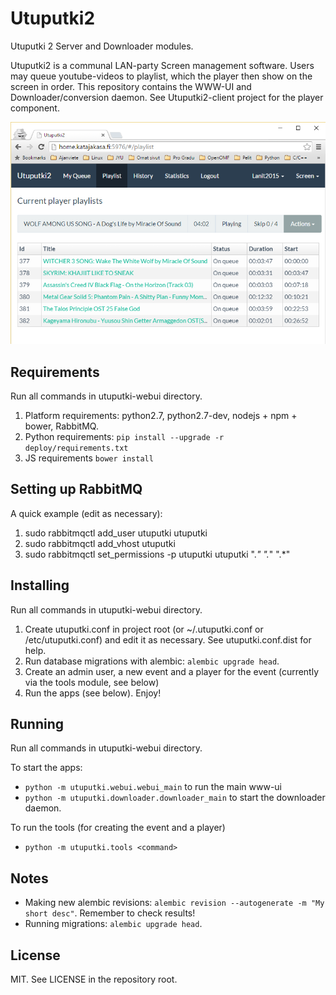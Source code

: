 # Utuputki2

Utuputki 2 Server and Downloader modules.

Utuputki2 is a communal LAN-party Screen management software. Users may queue youtube-videos to playlist, which the player
then show on the screen in order. This repository contains the WWW-UI and Downloader/conversion daemon. See
Utuputki2-client project for the player component.

![Screenshot](https://raw.githubusercontent.com/katajakasa/Utuputki2/master/media/screen.png)

Requirements
------------

Run all commands in utuputki-webui directory.

1. Platform requirements: python2.7, python2.7-dev, nodejs + npm + bower, RabbitMQ.
2. Python requirements: `pip install --upgrade -r deploy/requirements.txt`
3. JS requirements `bower install`

Setting up RabbitMQ
-------------------

A quick example (edit as necessary):

1. sudo rabbitmqctl add_user utuputki utuputki
2. sudo rabbitmqctl add_vhost utuputki
3. sudo rabbitmqctl set_permissions -p utuputki utuputki ".*" ".*" ".*"

Installing
----------

Run all commands in utuputki-webui directory.

1. Create utuputki.conf in project root (or ~/.utuputki.conf or /etc/utuputki.conf) and edit it as necessary.
   See utuputki.conf.dist for help.
2. Run database migrations with alembic: `alembic upgrade head`.
3. Create an admin user, a new event and a player for the event (currently via the tools module, see below)
4. Run the apps (see below). Enjoy!

Running
-------

Run all commands in utuputki-webui directory.

To start the apps:
* `python -m utuputki.webui.webui_main` to run the main www-ui
* `python -m utuputki.downloader.downloader_main` to start the downloader daemon.

To run the tools (for creating the event and a player)
* `python -m utuputki.tools <command>`

Notes
-----

* Making new alembic revisions: `alembic revision --autogenerate -m "My short desc"`. Remember to check results!
* Running migrations: `alembic upgrade head`.

License
-------

MIT. See LICENSE in the repository root.
